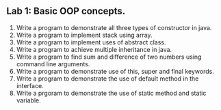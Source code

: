 ## Lab 1: Basic OOP concepts.
1. Write a program to demonstrate all three types of constructor in java.
2. Write a program to implement stack using array.
3. Write a program to implement uses of abstract class.
4. Write a program to achieve multiple inheritance in java.
5. Write a program to find sum and difference of two numbers using command line arguments.
6. Write a program to demonstrate use of this, super and final keywords.
7. Write a program to demonstrate the use of default method in the interface.
9. Write a prgoram to demonstrate the use of static method and static variable.